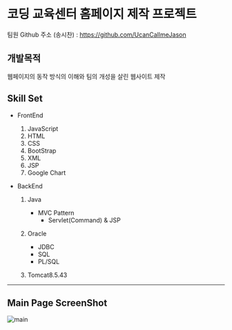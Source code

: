 # 코딩 교육센터 홈페이지 제작 프로젝트

  팀원 Github 주소 (송시찬) : https://github.com/UcanCallmeJason
  
## 개발목적
  웹페이지의 동작 방식의 이해와 팀의 개성을 살린 웹사이트 제작

## Skill Set 
* FrontEnd
  1. JavaScript
  2. HTML
  3. CSS
  4. BootStrap
  5. XML
  6. JSP
  7. Google Chart
  
* BackEnd
  1. Java
     - MVC Pattern
        - Servlet(Command) & JSP
        
  2. Oracle
     - JDBC
     - SQL
     - PL/SQL
     
  3. Tomcat8.5.43
  
 
 * * *
 
## Main Page ScreenShot

![main](https://user-images.githubusercontent.com/40975942/63912649-88150800-ca68-11e9-9f66-0730582620ed.JPG)
